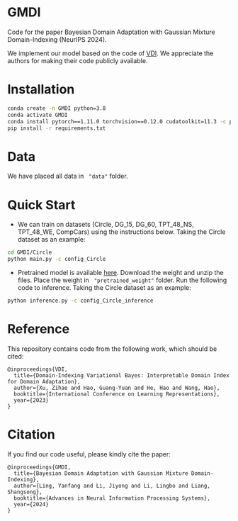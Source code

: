 # GMDI

Code  for the paper Bayesian Domain Adaptation with Gaussian Mixture Domain-Indexing (NeurIPS 2024). 

We implement our model based on the code of [VDI](https://github.com/Wang-ML-Lab/VDI). We appreciate the authors for making their code publicly available.

# Installation

```bash
conda create -n GMDI python=3.8
conda activate GMDI  
conda install pytorch==1.11.0 torchvision==0.12.0 cudatoolkit=11.3 -c pytorch
pip install -r requirements.txt  
```

# Data 

We have placed all data in ` "data"` folder.

# Quick Start

*  We can train on datasets (Circle, DG_15, DG_60, TPT_48_NS, TPT_48_WE, CompCars) using the instructions below. Taking the Circle dataset as an example:

  ```bash
  cd GMDI/Circle
  python main.py -c config_Circle
  ```

*  Pretrained model is available [here](https://drive.google.com/file/d/1Xo8KapA_ZaUDrLdo8x3RsOWtM6Nl5PTT/view?usp=drive_link). Download  the weight and unzip the files. Place the weight in ` "pretrained_weight"` folder. Run the following code to inference. Taking the Circle dataset as an example:

  ```bash
  python inference.py -c config_Circle_inference
  ```

# Reference

This repository contains code from the following work, which should be cited:

```
@inproceedings{VDI,
  title={Domain-Indexing Variational Bayes: Interpretable Domain Index for Domain Adaptation},
  author={Xu, Zihao and Hao, Guang-Yuan and He, Hao and Wang, Hao},
  booktitle={International Conference on Learning Representations},
  year={2023}
}
```

# Citation

If you find our code useful, please kindly cite the paper:

```
@inproceedings{GMDI,
  title={Bayesian Domain Adaptation with Gaussian Mixture Domain-Indexing},
  author={Ling, Yanfang and Li, Jiyong and Li, Lingbo and Liang, Shangsong},
  booktitle={Advances in Neural Information Processing Systems},
  year={2024}
}
```
